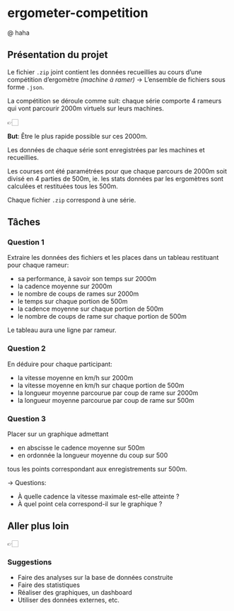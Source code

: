 # ergometer-competition
@ haha
 
## Présentation du projet

Le fichier `.zip` joint contient les données recueillies au cours d’une compétition d’ergomètre *(machine à ramer)* → L’ensemble de fichiers sous forme `.json`.

La compétition se déroule comme suit: chaque série comporte 4 rameurs qui vont parcourir 2000m virtuels sur leurs machines. 

<aside>
👉🏻

**But**: Être le plus rapide possible sur ces 2000m. 

</aside>

Les données de chaque série sont enregistrées par les machines et recueillies. 

Les courses ont été paramétrées pour que chaque parcours de 2000m soit divisé en 4 parties de 500m, ie. les stats données par les ergomètres sont calculées et restituées tous les 500m. 

Chaque fichier `.zip` correspond à une série. 

## Tâches

### Question 1

Extraire les données des fichiers et les places dans un tableau restituant pour chaque rameur:

- sa performance, à savoir son temps sur 2000m
- la cadence moyenne sur 2000m
- le nombre de coups de rames sur 2000m
- le temps sur chaque portion de 500m
- la cadence moyenne sur chaque portion de 500m
- le nombre de coups de rame sur chaque portion de 500m

Le tableau aura une ligne par rameur.

### Question 2

En déduire pour chaque participant: 

- la vitesse moyenne en km/h sur 2000m
- la vitesse moyenne en km/h sur chaque portion de 500m
- la longueur moyenne parcourue par coup de rame sur 2000m
- la longueur moyenne parcourue par coup de rame sur 500m

### Question 3

Placer sur un graphique admettant 

- en abscisse le cadence moyenne sur 500m
- en ordonnée la longueur moyenne du coup sur 500

tous les points correspondant aux enregistrements sur 500m.

→ Questions: 

- À quelle cadence la vitesse maximale est-elle atteinte ?
- À quel point cela correspond-il sur le graphique ?

## Aller plus loin

<aside>
👉🏻

### Suggestions

- Faire des analyses sur la base de données construite
- Faire des statistiques
- Réaliser des graphiques, un dashboard
- Utiliser des données externes, etc.
</aside>
